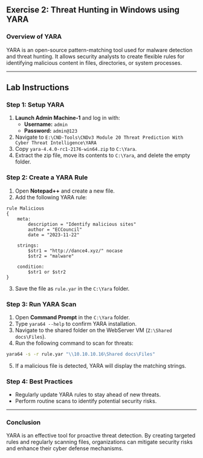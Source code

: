 ## Exercise 2: Threat Hunting in Windows using YARA

### Overview of YARA
YARA is an open-source pattern-matching tool used for malware detection and threat hunting. It allows security analysts to create flexible rules for identifying malicious content in files, directories, or system processes.

---

## Lab Instructions

### Step 1: Setup YARA
1. **Launch Admin Machine-1** and log in with:
   - **Username:** `admin`
   - **Password:** `admin@123`
2. Navigate to `E:\CND-Tools\CNDv3 Module 20 Threat Prediction With Cyber Threat Intelligence\YARA`
3. Copy `yara-4.4.0-rc1-2176-win64.zip` to `C:\Yara`.
4. Extract the zip file, move its contents to `C:\Yara`, and delete the empty folder.

### Step 2: Create a YARA Rule
1. Open **Notepad++** and create a new file.
2. Add the following YARA rule:

```yara
rule Malicious
{
    meta:
        description = "Identify malicious sites"
        author = "ECCouncil"
        date = "2023-11-22"

    strings:
        $str1 = "http://dance4.xyz/" nocase
        $str2 = "malware"

    condition:
        $str1 or $str2
}
```

3. Save the file as `rule.yar` in the `C:\Yara` folder.

### Step 3: Run YARA Scan
1. Open **Command Prompt** in the `C:\Yara` folder.
2. Type `yara64 --help` to confirm YARA installation.
3. Navigate to the shared folder on the WebServer VM (`Z:\Shared docs\Files`).
4. Run the following command to scan for threats:

```cmd
yara64 -s -r rule.yar "\\10.10.10.16\Shared docs\Files"
```

5. If a malicious file is detected, YARA will display the matching strings.

### Step 4: Best Practices
- Regularly update YARA rules to stay ahead of new threats.
- Perform routine scans to identify potential security risks.

---

### Conclusion
YARA is an effective tool for proactive threat detection. By creating targeted rules and regularly scanning files, organizations can mitigate security risks and enhance their cyber defense mechanisms.

